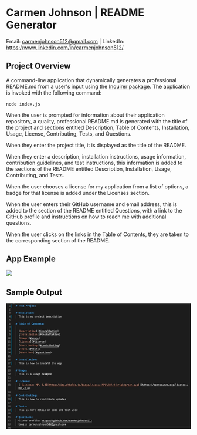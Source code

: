 # Carmen Johnson | README Generator

Email: carmenjohnson512@gmail.com | LinkedIn: https://www.linkedin.com/in/carmenjohnson512/

## Project Overview

A command-line application that dynamically generates a professional README.md from a user's input using the [Inquirer package](https://www.npmjs.com/package/inquirer). The application is invoked with the following command:

```
node index.js
```
When the user is prompted for information about their application repository, a quality, professional README.md is generated with the title of the project and sections entitled Description, Table of Contents, Installation, Usage, License, Contributing, Tests, and Questions. 

When they enter the project title, it is displayed as the title of the README. 

When they enter a description, installation instructions, usage information, contribution guidelines, and test instructions, this information is added to the sections of the README entitled Description, Installation, Usage, Contributing, and Tests.

When the user chooses a license for my application from a list of options, a badge for that license is added under the Licenses section.

When the user enters their GitHub username and email address, this is added to the section of the README entitled Questions, with a link to the GitHub profile and instructions on how to reach me with additional questions.

When the user clicks on the links in the Table of Contents, they are taken to the corresponding section of the README. 

## App Example
![](Develop/README-Generator-example.gif)

## Sample Output
![](Develop/README-Output-Example.jpg)

